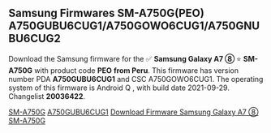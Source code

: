 <h2>Samsung Firmwares SM-A750G(PEO) A750GUBU6CUG1/A750GOWO6CUG1/A750GNUBU6CUG2</h2>
Download the Samsung firmware for the ✅ <strong>Samsung Galaxy A7 ⑧ </strong> ⭐ <strong>SM-A750G</strong> with product code <strong>PEO</strong> <strong> from Peru</strong>. This firmware has version number PDA <strong>A750GUBU6CUG1</strong> and CSC A750GOWO6CUG1. The operating system of this firmware is Android Q , with build date 2021-09-29. Changelist <strong>20036422</strong>.


[SM-A750G](https://samfirm.shop/samsung/model/SM-A750G)
[A750GUBU6CUG1](https://samfirm.shop/samsung/pda/A750GUBU6CUG1)
[Download Firmware Samsung Galaxy A7 ⑧ SM-A750G](https://samfirm.shop/samsung/firmware/461113)
